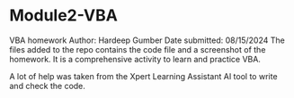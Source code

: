 # Module2-VBA
VBA homework
Author: Hardeep Gumber
Date submitted:  08/15/2024
The files added to the repo contains the code file and a screenshot of the homework. It is a comprehensive activity to learn and practice VBA.

A lot of help was taken from the Xpert Learning Assistant AI tool to write and check the code. 
